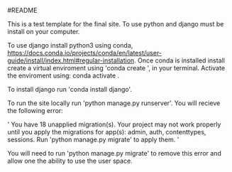 #README

This is a test template for the final site.
To use python and django must be install on your computer. 

To use django install python3 using conda, https://docs.conda.io/projects/conda/en/latest/user-guide/install/index.html#regular-installation.
Once conda is installed install create a virtual enviroment using 'conda create <NAME>', in your terminal.
Activate the enviroment using: conda activate <NAME>.

To install django run 'conda install django'.

To run the site locally run 'python manage.py runserver'.
You will recieve the following error:

'
You have 18 unapplied migration(s). Your project may not work properly until you apply the migrations for app(s): admin, auth, contenttypes, sessions.
Run 'python manage.py migrate' to apply them.
'

You will need to run 'python manage.py migrate' to remove this error and allow one the ability to use the user space. 



